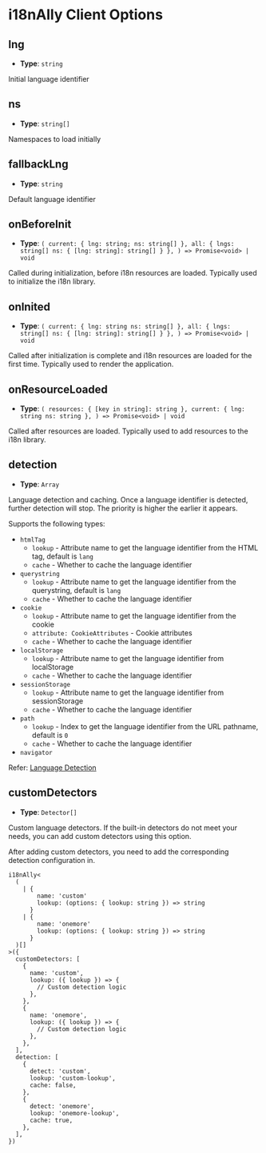 # i18nAlly Client Options

## lng

- **Type**: `string`

Initial language identifier

## ns

- **Type**: `string[]`

Namespaces to load initially

## fallbackLng

- **Type**: `string`

Default language identifier

## onBeforeInit

- **Type**: `(
    current: { lng: string; ns: string[] },
    all: {
      lngs: string[]
      ns: {
        [lng: string]: string[]
      }
    },
  ) => Promise<void> | void`

Called during initialization, before i18n resources are loaded. Typically used to initialize the i18n library.

## onInited

- **Type**: `(
    current: {
      lng: string
      ns: string[]
    },
    all: {
      lngs: string[]
      ns: {
        [lng: string]: string[]
      }
    },
  ) => Promise<void> | void`

Called after initialization is complete and i18n resources are loaded for the first time. Typically used to render the application.

## onResourceLoaded

- **Type**: `(
    resources: {
      [key in string]: string
    },
    current: {
      lng: string
      ns: string
    },
  ) => Promise<void> | void`

Called after resources are loaded. Typically used to add resources to the i18n library.

## detection

- **Type**: `Array`

Language detection and caching. Once a language identifier is detected, further detection will stop. The priority is higher the earlier it appears.

Supports the following types:

- `htmlTag`
  - `lookup` - Attribute name to get the language identifier from the HTML tag, default is `lang`
  - `cache` - Whether to cache the language identifier
- `querystring`
  - `lookup` - Attribute name to get the language identifier from the querystring, default is `lang`
  - `cache` - Whether to cache the language identifier
- `cookie`
  - `lookup` - Attribute name to get the language identifier from the cookie
  - `attribute: CookieAttributes` - Cookie attributes
  - `cache` - Whether to cache the language identifier
- `localStorage`
  - `lookup` - Attribute name to get the language identifier from localStorage
  - `cache` - Whether to cache the language identifier
- `sessionStorage`
  - `lookup` - Attribute name to get the language identifier from sessionStorage
  - `cache` - Whether to cache the language identifier
- `path`
  - `lookup` - Index to get the language identifier from the URL pathname, default is `0`
  - `cache` - Whether to cache the language identifier
- `navigator`

Refer: [Language Detection](../guides/language-detection.md#client-side)


## customDetectors

- **Type**: `Detector[]`

Custom language detectors. If the built-in detectors do not meet your needs, you can add custom detectors using this option.

After adding custom detectors, you need to add the corresponding detection configuration in.

```tsx
i18nAlly<
  (
    | {
        name: 'custom'
        lookup: (options: { lookup: string }) => string
      }
    | {
        name: 'onemore'
        lookup: (options: { lookup: string }) => string
      }
  )[]
>({
  customDetectors: [
    {
      name: 'custom',
      lookup: ({ lookup }) => {
        // Custom detection logic
      },
    },
    {
      name: 'onemore',
      lookup: ({ lookup }) => {
        // Custom detection logic
      },
    },
  ],
  detection: [
    {
      detect: 'custom',
      lookup: 'custom-lookup',
      cache: false,
    }, 
    {
      detect: 'onemore',
      lookup: 'onemore-lookup',
      cache: true,
    },
  ],
})
```
